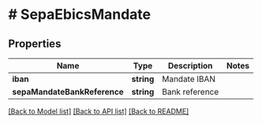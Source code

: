 # # SepaEbicsMandate

## Properties

Name | Type | Description | Notes
------------ | ------------- | ------------- | -------------
**iban** | **string** | Mandate IBAN |
**sepaMandateBankReference** | **string** | Bank reference |

[[Back to Model list]](../../README.md#models) [[Back to API list]](../../README.md#endpoints) [[Back to README]](../../README.md)
